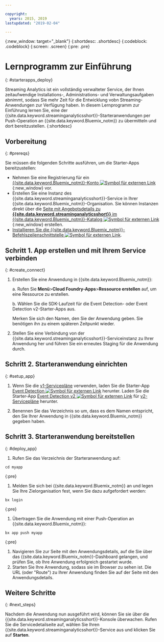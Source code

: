 ```yaml
---

copyright:
  years: 2015, 2019
lastupdated: "2019-02-04"

---
```


<!-- Attribute definitions -->
{:new_window: target="_blank"}
{:shortdesc: .shortdesc}
{:codeblock: .codeblock}
{:screen: .screen}
{:pre: .pre}

# Lernprogramm zur Einführung
{: #starterapps_deploy}

Streaming Analytics ist ein vollständig verwalteter Service, der Ihnen zeitaufwendige Installations-, Administrations- und Verwaltungsaufgaben abnimmt, sodass Sie mehr Zeit für die Entwicklung vobn Streaming-Anwendungen zur Verfügung haben. In diesem Lernprogramm zur Einführung lernen Sie, eine der {{site.data.keyword.streaminganalyticsshort}}-Starteranwendungen per Push-Operation an {{site.data.keyword.Bluemix_notm}} zu übermitteln und dort bereitzustellen.
{:shortdesc}


## Vorbereitung
{: #prereqs}

Sie müssen die folgenden Schritte ausführen, um die Starter-Apps bereitzustellen:

* Nehmen Sie eine Registrierung für ein [{{site.data.keyword.Bluemix_notm}}-Konto ![Symbol für externen Link](../../icons/launch-glyph.svg "Symbol für externen Link")](https://{DomainName}/registration){:new_window} vor.
* Erstellen Sie eine Instanz des {{site.data.keyword.streaminganalyticsshort}}-Service in Ihrer {{site.data.keyword.Bluemix_notm}}-Organisation. Sie können Instanzen direkt über die [Seite mit Angebotsdetails zu **{{site.data.keyword.streaminganalyticsshort}}** im {{site.data.keyword.Bluemix_notm}}-Katalog ![Symbol für externen Link](../../icons/launch-glyph.svg "Symbol für externen Link")](https://{DomainName}/catalog/services/streaming-analytics/){:new_window} erstellen.  
* [Installieren Sie die {{site.data.keyword.Bluemix_notm}}-Befehlszeilenschnittstelle ![Symbol für externen Link](../../icons/launch-glyph.svg "Symbol für externen Link")](/docs/cli?topic=cloud-cli-install-ibmcloud-cli#install-ibmcloud-cli).



## Schritt 1. App erstellen und mit Ihrem Service verbinden
{: #create_connect}

1. Erstellen Sie eine Anwendung in {{site.data.keyword.Bluemix_notm}}:

    a. Rufen Sie **Menü**>**Cloud Foundry-Apps**>**Ressource erstellen** auf, um eine Ressource zu erstellen.

    b. Wählen Sie die SDK-Laufzeit für die Event Detection- oder Event Detection v2-Starter-Apps aus. 

    Merken Sie sich den Namen, den Sie der Anwendung geben. Sie benötigen ihn zu einem späteren Zeitpunkt wieder.
1. Stellen Sie eine Verbindung von der {{site.data.keyword.streaminganalyticsshort}}-Serviceinstanz zu Ihrer Anwendung her und führen Sie ein erneutes Staging für die Anwendung durch.

## Schritt 2. Starteranwendung einrichten
{: #setup_app}

1. Wenn Sie die [v1-Servicepläne](/docs/services/StreamingAnalytics?topic=StreamingAnalytics-service_plans#service_plans) verwenden, laden Sie die Starter-App [Event Detection ![Symbol für externen Link](../../icons/launch-glyph.svg "Symbol für externen Link")](https://streams-github-samples.mybluemix.net/?get=QuickStart/EventDetection) herunter. Laden Sie die Starter-App [Event Detection v2 ![Symbol für externen Link](../../icons/launch-glyph.svg "Symbol für externen Link")](https://streams-github-samples.mybluemix.net/?get=QuickStart%2FBeta201801%2FEventDetectionV2) für [v2-Servicepläne](/docs/services/StreamingAnalytics?topic=StreamingAnalytics-service_plans#service_plans) herunter.

1. Benennen Sie das Verzeichnis so um, dass es dem Namen entspricht, den Sie Ihrer Anwendung in {{site.data.keyword.Bluemix_notm}} gegeben haben.

## Schritt 3. Starteranwendung bereitstellen
{: #deploy_app}

1. Rufen Sie das Verzeichnis der Starteranwendung auf:
  <pre><code>cd myapp</code></pre>
  {:pre}

1. Melden Sie sich bei {{site.data.keyword.Bluemix_notm}} an und legen Sie Ihre Zielorganisation fest, wenn Sie dazu aufgefordert werden:
  <pre><code>bx login</code></pre>
  {:pre}

1. Übertragen Sie die Anwendung mit einer Push-Operation an {{site.data.keyword.Bluemix_notm}}:
  <pre><code>bx app push myapp</code></pre>
  {:pre}

1. Navigieren Sie zur Seite mit den Anwendungsdetails, auf die Sie über das {{site.data.keyword.Bluemix_notm}}-Dashboard gelangen, und prüfen Sie, ob Ihre Anwendung erfolgreich gestartet wurde.
1. Starten Sie Ihre Anwendung, sodass sie im Browser zu sehen ist. Die URL (oder "Route") zu Ihrer Anwendung finden Sie auf der Seite mit den Anwendungsdetails.

## Weitere Schritte
{: #next_steps}

Nachdem die Anwendung nun ausgeführt wird, können Sie sie über die {{site.data.keyword.streaminganalyticsshort}}-Konsole überwachen. Rufen Sie die Servicedetailseite auf, wählen Sie Ihren {{site.data.keyword.streaminganalyticsshort}}-Service aus und klicken Sie auf **Starten**.
